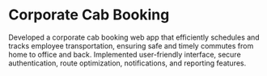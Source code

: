 # Corporate Cab Booking
Developed a corporate cab booking web app that efficiently schedules and tracks employee transportation, ensuring safe and timely commutes from home to office and back. Implemented user-friendly interface, secure authentication, route optimization, notifications, and reporting features.
